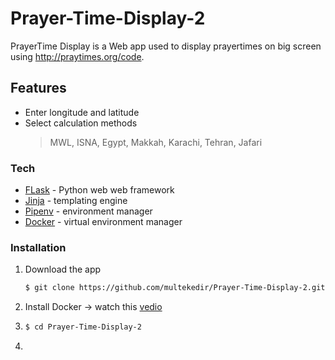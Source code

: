# Prayer-Time-Display-2


PrayerTime Display is a Web app used to display prayertimes on big screen using http://praytimes.org/code. 

## Features

  - Enter longitude and latitude
  - Select calculation methods
     > MWL, ISNA, Egypt, Makkah, Karachi, Tehran, Jafari


### Tech

* [FLask](https://flask.palletsprojects.com/en/1.1.x/quickstart/)  - Python web web framework
* [Jinja](https://jinja.palletsprojects.com/en/2.11.x/) - templating engine
* [Pipenv](https://realpython.com/pipenv-guide/) - environment manager
* [Docker](https://docs.docker.com/get-started/) - virtual environment manager

### Installation
 1. Download the app
     ```sh
    $ git clone https://github.com/multekedir/Prayer-Time-Display-2.git$ 
    ```
2. Install Docker -> watch this [vedio](https://www.youtube.com/watch?v=TDLKQWsrSyk)
3.      
    ```sh
    $ cd Prayer-Time-Display-2
    ```
4. 




